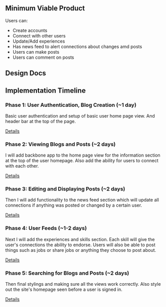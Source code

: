 ## Minimum Viable Product
Users can:

- Create accounts
- Connect with other users
- Update/Add experiences
- Has news feed to alert connections about changes amd posts
- Users can make posts
- Users can comment on posts

## Design Docs


## Implementation Timeline

### Phase 1: User Authentication, Blog Creation (~1 day)
Basic user authentication and setup of basic user home page view. And header bar at the top of the page.

[Details][phase-one]

### Phase 2: Viewing Blogs and Posts (~2 days)
I will add backbone app to the home page view for the information section at the top of the user homepage. Also add the ability for users to connect with each other.

[Details][phase-two]

### Phase 3: Editing and Displaying Posts (~2 days)
Then I will add functionality to the news feed section which will update all connections if anything was posted or changed by a certain user.

[Details][phase-three]

### Phase 4: User Feeds (~1-2 days)
Next I will add the experiences and skills section. Each skill will give the user's connections the ability to endorse. Users will also be able to post things such as jobs or share jobs or anything they choose to post about.

[Details][phase-four]

### Phase 5: Searching for Blogs and Posts (~2 days)
Then final stylings and making sure all the views work correctly. Also style out the site's homepage seen before a user is signed in.

[Details][phase-five]


[phase-one]: ./docs/phases/phase1.md
[phase-two]: ./docs/phases/phase2.md
[phase-three]: ./docs/phases/phase3.md
[phase-four]: ./docs/phases/phase4.md
[phase-five]: ./docs/phases/phase5.md
